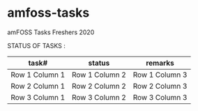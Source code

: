 # amfoss-tasks
amFOSS Tasks Freshers 2020

STATUS OF TASKS :

| task#          | status         | remarks        |
| ---------------| ---------------| --------------- |
| Row 1 Column 1 | Row 1 Column 2 | Row 1 Column 3 |
| Row 2 Column 1 | Row 2 Column 2 | Row 2 Column 3 |
| Row 3 Column 1 | Row 3 Column 2 | Row 3 Column 3 |
